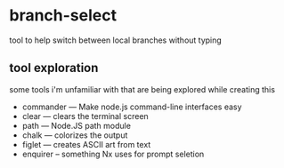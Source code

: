 # branch-select

tool to help switch between local branches without typing

## tool exploration

some tools i'm unfamiliar with that are being explored while creating this

- commander — Make node.js command-line interfaces easy
- clear — clears the terminal screen
- path — Node.JS path module
- chalk — colorizes the output
- figlet — creates ASCII art from text
- enquirer – something Nx uses for prompt seletion
